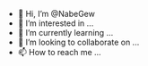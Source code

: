 - 👋 Hi, I’m @NabeGew
- 👀 I’m interested in ...
- 🌱 I’m currently learning ...
- 💞️ I’m looking to collaborate on ...
- 📫 How to reach me ...

<!---
NabeGew/NabeGew is a ✨ special ✨ repository because its `README.md` (this file) appears on your GitHub profile.
You can click the Preview link to take a look at your changes.
--->
